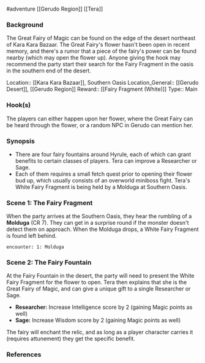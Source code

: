 #adventure [[Gerudo Region]] [[Tera]]

### Background

The Great Fairy of Magic can be found on the edge of the desert northeast of Kara Kara Bazaar. The Great Fairy's flower hasn't been open in recent memory, and there's a rumor that a piece of the fairy's power can be found nearby (which may open the flower up). Anyone giving the hook may recommend the party start their search for the Fairy Fragment in the oasis in the southern end of the desert.

Location:: [[Kara Kara Bazaar]], Southern Oasis
Location_General:: [[Gerudo Desert]], [[Gerudo Region]]
Reward:: [[Fairy Fragment (White)]]
Type:: Main

### Hook(s)

The players can either happen upon her flower, where the Great Fairy can be heard through the flower, or a random NPC in Gerudo can mention her.

### Synopsis

- There are four fairy fountains around Hyrule, each of which can grant benefits to certain classes of players. Tera can improve a Researcher or Sage.
- Each of them requires a small fetch quest prior to opening their flower bud up, which usually consists of an overworld miniboss fight. Tera's White Fairy Fragment is being held by a Molduga at Southern Oasis.

### Scene 1: The Fairy Fragment

When the party arrives at the Southern Oasis, they hear the rumbling of a **Molduga** (CR 7). They can get in a surprise round if the monster doesn't detect them on approach. When the Molduga drops, a White Fairy Fragment is found left behind.

`encounter: 1: Molduga`

### Scene 2: The Fairy Fountain

At the Fairy Fountain in the desert, the party will need to present the White Fairy Fragment for the flower to open. Tera then explains that she is the Great Fairy of Magic, and can give a unique gift to a single Researcher or Sage.
 - **Researcher:** Increase Intelligence score by 2 (gaining Magic points as well)
 - **Sage:** Increase Wisdom score by 2 (gaining Magic points as well)

The fairy will enchant the relic, and as long as a player character carries it (requires attunement) they get the specific benefit.

### References
